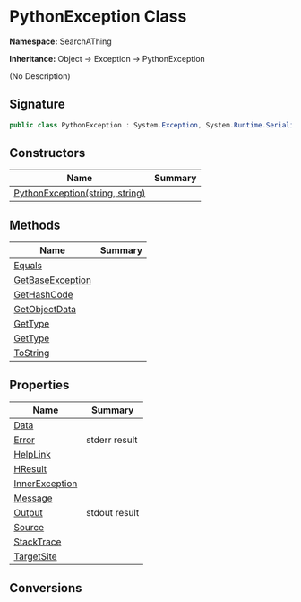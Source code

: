 # PythonException Class
**Namespace:** SearchAThing

**Inheritance:** Object → Exception → PythonException

(No Description)

## Signature
```csharp
public class PythonException : System.Exception, System.Runtime.Serialization.ISerializable
```
## Constructors
|**Name**|**Summary**|
|---|---|
|[PythonException(string, string)](PythonException/ctors.md)||
## Methods
|**Name**|**Summary**|
|---|---|
|[Equals](PythonException/Equals.md)||
|[GetBaseException](PythonException/GetBaseException.md)||
|[GetHashCode](PythonException/GetHashCode.md)||
|[GetObjectData](PythonException/GetObjectData.md)||
|[GetType](PythonException/GetType.md)||
|[GetType](PythonException/GetType.md#gettype)||
|[ToString](PythonException/ToString.md)||
## Properties
|**Name**|**Summary**|
|---|---|
|[Data](PythonException/Data.md)|
|[Error](PythonException/Error.md)|stderr result
|[HelpLink](PythonException/HelpLink.md)|
|[HResult](PythonException/HResult.md)|
|[InnerException](PythonException/InnerException.md)|
|[Message](PythonException/Message.md)|
|[Output](PythonException/Output.md)|stdout result
|[Source](PythonException/Source.md)|
|[StackTrace](PythonException/StackTrace.md)|
|[TargetSite](PythonException/TargetSite.md)|
## Conversions
